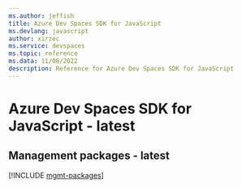 ```yaml
---
ms.author: jeffish
title: Azure Dev Spaces SDK for JavaScript
ms.devlang: javascript
author: xirzec
ms.service: devspaces
ms.topic: reference
ms.data: 11/08/2022
description: Reference for Azure Dev Spaces SDK for JavaScript
---
```

# Azure Dev Spaces SDK for JavaScript - latest

## Management packages - latest
[!INCLUDE [mgmt-packages](dev-spaces-mgmt-index.md)]